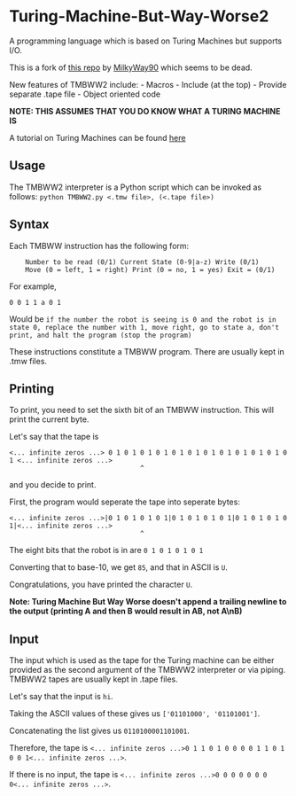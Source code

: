 # Turing-Machine-But-Way-Worse2
A programming language which is based on Turing Machines but supports I/O.

This is a fork of [this repo](https://github.com/MilkyWay90/Turing-Machine-But-Way-Worse) by [MilkyWay90](https://github.com/MilkyWay90) which seems to be dead.

New features of TMBWW2 include:
    - Macros
    - Include (at the top)
    - Provide separate .tape file
    - Object oriented code

**NOTE: THIS ASSUMES THAT YOU DO KNOW WHAT A TURING MACHINE IS**

A tutorial on Turing Machines can be found [here](https://www.youtube.com/watch?v=dNRDvLACg5Q)

## Usage
The TMBWW2 interpreter is a Python script which can be invoked as follows:
``python TMBWW2.py <.tmw file>, (<.tape file>)``

## Syntax
Each TMBWW instruction has the following form:

        Number to be read (0/1) Current State (0-9|a-z) Write (0/1)
        Move (0 = left, 1 = right) Print (0 = no, 1 = yes) Exit = (0/1)
    
For example,

    0 0 1 1 a 0 1

Would be `if the number the robot is seeing is 0 and the robot is in state 0, replace the number with 1, move right, go to state a, don't print, and halt the program (stop the program)`

These instructions constitute a TMBWW program. There are usually kept in .tmw files.

## Printing
To print, you need to set the sixth bit of an TMBWW instruction. This will print the current byte.

Let's say that the tape is

    <... infinite zeros ...> 0 1 0 1 0 1 0 1 0 1 0 1 0 1 0 1 0 1 0 1 0 1 0 1 <... infinite zeros ...>
                                     ^
and you decide to print.

First, the program would seperate the tape into seperate bytes:

    <... infinite zeros ...>|0 1 0 1 0 1 0 1|0 1 0 1 0 1 0 1|0 1 0 1 0 1 0 1|<... infinite zeros ...>
                                     ^
The eight bits that the robot is in are `0 1 0 1 0 1 0 1`

Converting that to base-10, we get `85`, and that in ASCII is `U`.

Congratulations, you have printed the character `U`.

**Note: Turing Machine But Way Worse doesn't append a trailing newline to the output (printing A and then B would result in AB, not A\nB)**

## Input
The input which is used as the tape for the Turing machine can be either provided as the second argument of the TMBWW2 interpreter or via piping.
TMBWW2 tapes are usually kept in .tape files.

Let's say that the input is `hi`.

Taking the ASCII values of these gives us `['01101000', '01101001']`.

Concatenating the list gives us `0110100001101001`.

Therefore, the tape is `<... infinite zeros ...>0 1 1 0 1 0 0 0 0 1 1 0 1 0 0 1<... infinite zeros ...>`.

If there is no input, the tape is `<... infinite zeros ...>0 0 0 0 0 0 0 0<... infinite zeros ...>`.
